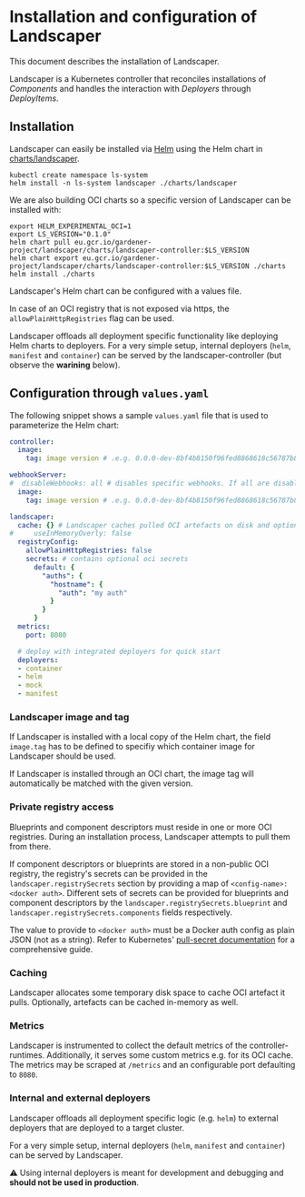 # Installation and configuration of Landscaper

This document describes the installation of Landscaper.

Landscaper is a Kubernetes controller that reconciles installations of _Components_ and handles the interaction with _Deployers_ through _DeployItems_.

## Installation

Landscaper can easily be installed via [Helm](https://helm.sh/) using the Helm chart in [charts/landscaper](../../charts/landscaper).

```
kubectl create namespace ls-system
helm install -n ls-system landscaper ./charts/landscaper
```

We are also building OCI charts so a specific version of Landscaper can be installed with:

```
export HELM_EXPERIMENTAL_OCI=1
export LS_VERSION="0.1.0"
helm chart pull eu.gcr.io/gardener-project/landscaper/charts/landscaper-controller:$LS_VERSION
helm chart export eu.gcr.io/gardener-project/landscaper/charts/landscaper-controller:$LS_VERSION ./charts
helm install ./charts
```

Landscaper's Helm chart can be configured with a values file.

In case of an OCI registry that is not exposed via https, the `allowPlainHttpRegistries` flag can be used.

Landscaper offloads all deployment specific functionality like deploying Helm charts to deployers.
For a very simple setup, internal deployers (`helm`, `manifest` and `container`) can be served by the landscaper-controller (but observe the **warining** below).

## Configuration through `values.yaml`

The following snippet shows a sample `values.yaml` file that is used to parameterize the Helm chart:

```yaml
controller:
  image:
    tag: image version # .e.g. 0.0.0-dev-8bf4b8150f96fed8868618c56787b81fa4e095e6

webhookServer:
#  disableWebhooks: all # disables specific webhooks. If all are disabled the webhook server is not deployed
  image:
    tag: image version # .e.g. 0.0.0-dev-8bf4b8150f96fed8868618c56787b81fa4e095e6

landscaper:
  cache: {} # Landscaper caches pulled OCI artefacts on disk and optionally in-memory
#     useInMemoryOverly: false
  registryConfig:
    allowPlainHttpRegistries: false
    secrets: # contains optional oci secrets
      default: {
        "auths": {
          "hostname": {
            "auth": "my auth"
          }
        }
      }
  metrics:
    port: 8080  

  # deploy with integrated deployers for quick start
  deployers: 
  - container
  - helm
  - mock
  - manifest 
```

### Landscaper image and tag

If Landscaper is installed with a local copy of the Helm chart, the field `image.tag` has to be defined to specifiy which container image for Landscaper should be used.

If Landscaper is installed through an OCI chart, the image tag will automatically be matched with the given version.

### Private registry access

Blueprints and component descriptors must reside in one or more OCI registries. During an installation process, Landscaper attempts to pull them from there. 

If component descriptors or blueprints are stored in a non-public OCI registry, the registry's secrets can be provided in the `landscaper.registrySecrets` section by providing a map of `<config-name>: <docker auth>`. Different sets of secrets can be provided for blueprints and component descriptors by the `landscaper.registrySecrets.blueprint` and `landscaper.registrySecrets.components` fields respectively.

The value to provide to `<docker auth>` must be a Docker auth config as plain JSON (not as a string). Refer to Kubernetes' [pull-secret documentation](https://kubernetes.io/docs/tasks/configure-pod-container/pull-image-private-registry/#log-in-to-docker) for a comprehensive guide.

### Caching
Landscaper allocates some temporary disk space to cache OCI artefact it pulls. Optionally, artefacts can be cached in-memory as well.

### Metrics
Landscaper is instrumented to collect the default metrics of the controller-runtimes. Additionally, it serves some custom metrics e.g. for its OCI cache. The metrics may be scraped at `/metrics` and an configurable port defaulting to `8080`.

### Internal and external deployers

Landscaper offloads all deployment specific logic (e.g. `helm`) to external deployers that are deployed to a target cluster.

For a very simple setup, internal deployers (`helm`, `manifest` and `container`) can be served by Landscaper.

:warning: Using internal deployers is meant for development and debugging and **should not be used in production**.
